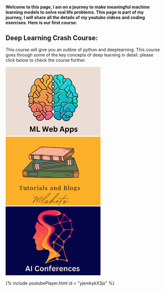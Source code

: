 #### Welcome to this page, I am on a journey to make meaningful machine learning models to solve real life problems. This page is part of my journey, I will share all the details of my youtube videos and coding exercises. Here is our first course: 

## Deep Learning Crash Course: 
This course will give you an outline of python and deeplearning. This course goes through some of the key concepts of deep learning in detail. please click below to check the course further. 


[<img alt="Image 1" width="310px" src="1.png" />](https://mlshots.live/Deep-Learning-Course/)
[<img alt="Image 2" width="310px" src="2.png" />](https://mlshots.live/Deep-Learning-Course/)
[<img alt="Image 3" width="310px" src="3.png" />](https://mlshots.live/Deep-Learning-Course/)




{% include youtubePlayer.html id = "yjemkykX3js" %}




